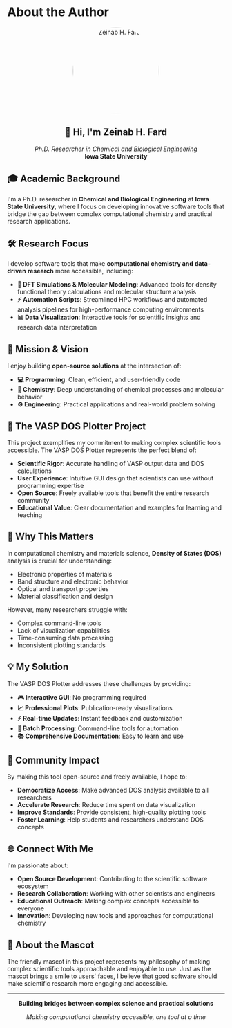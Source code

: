 # About the Author

<div align="center">
  <img src="RES/Mascot.jpg" alt="Zeinab H. Fard" width="200" height="200" style="border-radius: 50%;">
  <br>
  <h2>👋 Hi, I'm <strong>Zeinab H. Fard</strong></h2>
  <p><em>Ph.D. Researcher in Chemical and Biological Engineering</em><br>
  <strong>Iowa State University</strong></p>
</div>

## 🎓 Academic Background

I'm a Ph.D. researcher in **Chemical and Biological Engineering** at **Iowa State University**, where I focus on developing innovative software tools that bridge the gap between complex computational chemistry and practical research applications.

## 🛠️ Research Focus

I develop software tools that make **computational chemistry and data-driven research** more accessible, including:

* **🔬 DFT Simulations & Molecular Modeling**: Advanced tools for density functional theory calculations and molecular structure analysis
* **⚡ Automation Scripts**: Streamlined HPC workflows and automated analysis pipelines for high-performance computing environments
* **📊 Data Visualization**: Interactive tools for scientific insights and research data interpretation

## 🌟 Mission & Vision

I enjoy building **open-source solutions** at the intersection of:
- **💻 Programming**: Clean, efficient, and user-friendly code
- **🧪 Chemistry**: Deep understanding of chemical processes and molecular behavior
- **⚙️ Engineering**: Practical applications and real-world problem solving

## 🎯 The VASP DOS Plotter Project

This project exemplifies my commitment to making complex scientific tools accessible. The VASP DOS Plotter represents the perfect blend of:

- **Scientific Rigor**: Accurate handling of VASP output data and DOS calculations
- **User Experience**: Intuitive GUI design that scientists can use without programming expertise
- **Open Source**: Freely available tools that benefit the entire research community
- **Educational Value**: Clear documentation and examples for learning and teaching

## 🔬 Why This Matters

In computational chemistry and materials science, **Density of States (DOS)** analysis is crucial for understanding:
- Electronic properties of materials
- Band structure and electronic behavior
- Optical and transport properties
- Material classification and design

However, many researchers struggle with:
- Complex command-line tools
- Lack of visualization capabilities
- Time-consuming data processing
- Inconsistent plotting standards

## 💡 My Solution

The VASP DOS Plotter addresses these challenges by providing:
- **🎮 Interactive GUI**: No programming required
- **📈 Professional Plots**: Publication-ready visualizations
- **⚡ Real-time Updates**: Instant feedback and customization
- **🔄 Batch Processing**: Command-line tools for automation
- **📚 Comprehensive Documentation**: Easy to learn and use

## 🤝 Community Impact

By making this tool open-source and freely available, I hope to:
- **Democratize Access**: Make advanced DOS analysis available to all researchers
- **Accelerate Research**: Reduce time spent on data visualization
- **Improve Standards**: Provide consistent, high-quality plotting tools
- **Foster Learning**: Help students and researchers understand DOS concepts

## 🌐 Connect With Me

I'm passionate about:
- **Open Source Development**: Contributing to the scientific software ecosystem
- **Research Collaboration**: Working with other scientists and engineers
- **Educational Outreach**: Making complex concepts accessible to everyone
- **Innovation**: Developing new tools and approaches for computational chemistry

## 🎨 About the Mascot

The friendly mascot in this project represents my philosophy of making complex scientific tools approachable and enjoyable to use. Just as the mascot brings a smile to users' faces, I believe that good software should make scientific research more engaging and accessible.

---

<div align="center">
  <p><strong>Building bridges between complex science and practical solutions</strong></p>
  <p><em>Making computational chemistry accessible, one tool at a time</em></p>
</div>

